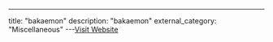 ---
title: "bakaemon"
description: "bakaemon"
external_category: "Miscellaneous"
---[Visit Website](https://github.com/bakaemon)

